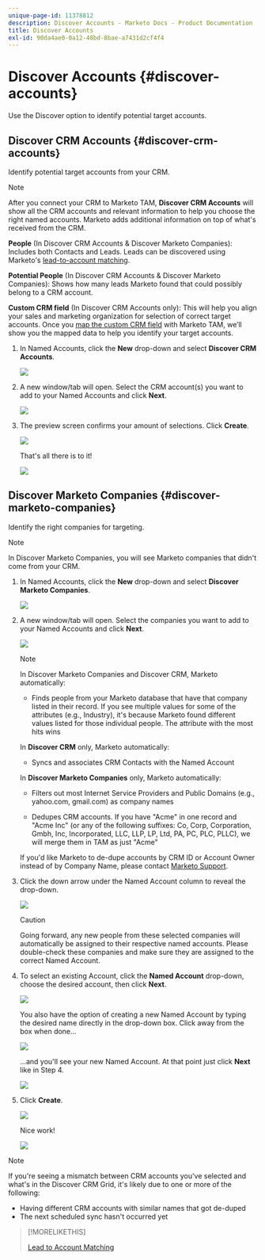 ```yaml
---
unique-page-id: 11378812
description: Discover Accounts - Marketo Docs - Product Documentation
title: Discover Accounts
exl-id: 90da4ae0-0a12-48bd-8bae-a7431d2cf4f4
---
```

# Discover Accounts {#discover-accounts}

Use the Discover option to identify potential target accounts.

## Discover CRM Accounts {#discover-crm-accounts}

Identify potential target accounts from your CRM.

>[!NOTE]
>
>After you connect your CRM to Marketo TAM, **Discover CRM Accounts** will show all the CRM accounts and relevant information to help you choose the right named accounts. Marketo adds additional information on top of what's received from the CRM.

**People** (In Discover CRM Accounts & Discover Marketo Companies): Includes both Contacts and Leads. Leads can be discovered using Marketo's [lead-to-account matching](/help/marketo/product-docs/target-account-management/target/named-accounts/lead-to-account-matching.md).

**Potential People** (In Discover CRM Accounts & Discover Marketo Companies): Shows how many leads Marketo found that could possibly belong to a CRM account.

**Custom CRM field** (In Discover CRM Accounts only): This will help you align your sales and marketing organization for selection of correct target accounts. Once you [map the custom CRM field](/help/marketo/product-docs/target-account-management/setup-tam/create-a-custom-field-for-crm-discovery.md) with Marketo TAM, we’ll show you the mapped data to help you identify your target accounts.

1. In Named Accounts, click the **New** drop-down and select **Discover CRM Accounts**.

   ![](assets/disc-crm-one.png)

1. A new window/tab will open. Select the CRM account(s) you want to add to your Named Accounts and click **Next**.

   ![](assets/disc-crm-two.png)

1. The preview screen confirms your amount of selections. Click **Create**.

   ![](assets/disc-three.png)

   That's all there is to it!

   ![](assets/disc-four.png)

## Discover Marketo Companies {#discover-marketo-companies}

Identify the right companies for targeting.

>[!NOTE]
>
>In Discover Marketo Companies, you will see Marketo companies that didn't come from your CRM.

1. In Named Accounts, click the **New** drop-down and select **Discover Marketo Companies**.

   ![](assets/one-1.png)

1. A new window/tab will open. Select the companies you want to add to your Named Accounts and click **Next**.

   ![](assets/disc-comp-two.png)

   >[!NOTE]
   >
   >In Discover Marketo Companies and Discover CRM, Marketo automatically:
   >
   >* Finds people from your Marketo database that have that company listed in their record. If you see multiple values for some of the attributes (e.g., Industry), it's because Marketo found different values listed for those individual people. The attribute with the most hits wins
   >
   >In **Discover CRM** only, Marketo automatically:
   >
   >* Syncs and associates CRM Contacts with the Named Account
   >
   >In **Discover Marketo Companies** only, Marketo automatically:
   >
   >* Filters out most Internet Service Providers and Public Domains (e.g., yahoo.com, gmail.com) as company names
   >
   >* Dedupes CRM accounts. If you have "Acme" in one record and "Acme Inc" (or any of the following suffixes: Co, Corp, Corporation, Gmbh, Inc, Incorporated, LLC, LLP, LP, Ltd, PA, PC, PLC, PLLC), we will merge them in TAM as just "Acme"
   >
   >If you'd like Marketo to de-dupe accounts by CRM ID or Account Owner instead of by Company Name, please contact [Marketo Support](https://nation.marketo.com/t5/Support/ct-p/Support).

1. Click the down arrow under the Named Account column to reveal the drop-down.

   ![](assets/disc-comp-three.png)

   >[!CAUTION]
   >
   >Going forward, any new people from these selected companies will automatically be assigned to their respective named accounts. Please double-check these companies and make sure they are assigned to the correct Named Account.

1. To select an existing Account, click the **Named Account** drop-down, choose the desired account, then click **Next**.

   ![](assets/disc-comp-four.png)

   You also have the option of creating a new Named Account by typing the desired name directly in the drop-down box. Click away from the box when done...

   ![](assets/disc-comp-five.png)

   ...and you'll see your new Named Account. At that point just click **Next** like in Step 4.

   ![](assets/disc-comp-six.png)

1. Click **Create**.

   ![](assets/disc-comp-seven.png)

   Nice work!

   ![](assets/disc-co-six.png)

>[!NOTE]
>
>If you're seeing a mismatch between CRM accounts you've selected and what's in the Discover CRM Grid, it's likely due to one or more of the following:
>
>* Having different CRM accounts with similar names that got de-duped
>* The next scheduled sync hasn't occurred yet

>[!MORELIKETHIS]
>
>[Lead to Account Matching](/help/marketo/product-docs/target-account-management/target/named-accounts/lead-to-account-matching.md)
